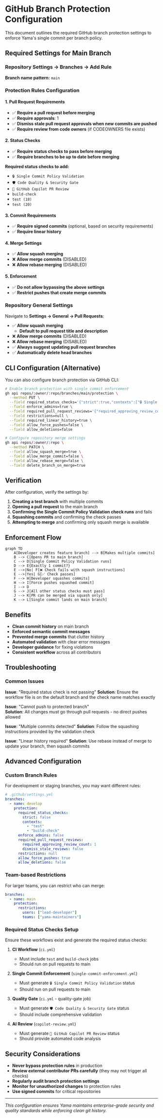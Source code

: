 # GitHub Branch Protection Configuration

This document outlines the required GitHub branch protection settings to enforce Yama's single commit per branch policy.

## Required Settings for Main Branch

### Repository Settings → Branches → Add Rule

**Branch name pattern:** `main`

### Protection Rules Configuration

#### 1. Pull Request Requirements

- ✅ **Require a pull request before merging**
- ✅ **Require approvals**: 1
- ✅ **Dismiss stale pull request approvals when new commits are pushed**
- ✅ **Require review from code owners** (if CODEOWNERS file exists)

#### 2. Status Checks

- ✅ **Require status checks to pass before merging**
- ✅ **Require branches to be up to date before merging**

**Required status checks to add:**

- `🔒 Single Commit Policy Validation`
- `🛡️ Code Quality & Security Gate`
- `🤖 GitHub Copilot PR Review`
- `build-check`
- `test (18)`
- `test (20)`

#### 3. Commit Requirements

- ✅ **Require signed commits** (optional, based on security requirements)
- ✅ **Require linear history**

#### 4. Merge Settings

- ✅ **Allow squash merging**
- ❌ **Allow merge commits** (DISABLED)
- ❌ **Allow rebase merging** (DISABLED)

#### 5. Enforcement

- ✅ **Do not allow bypassing the above settings**
- ✅ **Restrict pushes that create merge commits**

### Repository General Settings

Navigate to **Settings → General → Pull Requests**:

- ✅ **Allow squash merging**
  - **Default to pull request title and description**
- ❌ **Allow merge commits** (DISABLED)
- ❌ **Allow rebase merging** (DISABLED)
- ✅ **Always suggest updating pull request branches**
- ✅ **Automatically delete head branches**

## CLI Configuration (Alternative)

You can also configure branch protection via GitHub CLI:

```bash
# Enable branch protection with single commit enforcement
gh api repos/:owner/:repo/branches/main/protection \
  --method PUT \
  --field required_status_checks='{"strict":true,"contexts":["🔒 Single Commit Policy Validation","🛡️ Code Quality & Security Gate","🤖 GitHub Copilot PR Review","build-check"]}' \
  --field enforce_admins=true \
  --field required_pull_request_reviews='{"required_approving_review_count":1,"dismiss_stale_reviews":true}' \
  --field restrictions=null \
  --field required_linear_history=true \
  --field allow_force_pushes=false \
  --field allow_deletions=false

# Configure repository merge settings
gh api repos/:owner/:repo \
  --method PATCH \
  --field allow_squash_merge=true \
  --field allow_merge_commit=false \
  --field allow_rebase_merge=false \
  --field delete_branch_on_merge=true
```

## Verification

After configuration, verify the settings by:

1. **Creating a test branch** with multiple commits
2. **Opening a pull request** to the main branch
3. **Confirming the Single Commit Policy Validation check runs** and fails
4. **Squashing commits** and confirming the check passes
5. **Attempting to merge** and confirming only squash merge is available

## Enforcement Flow

```mermaid
graph TD
    A[Developer creates feature branch] --> B[Makes multiple commits]
    B --> C[Opens PR to main branch]
    C --> D[Single Commit Policy Validation runs]
    D --> E{Exactly 1 commit?}
    E -->|No| F[❌ Check fails with squash instructions]
    E -->|Yes| G[✅ Check passes]
    F --> H[Developer squashes commits]
    H --> I[Force pushes squashed commit]
    I --> D
    G --> J[All other status checks must pass]
    J --> K[PR can be merged via squash only]
    K --> L[Single commit lands on main branch]
```

## Benefits

- **Clean commit history** on main branch
- **Enforced semantic commit messages**
- **Prevented merge commits** that clutter history
- **Automated validation** with clear error messages
- **Developer guidance** for fixing violations
- **Consistent workflow** across all contributors

## Troubleshooting

### Common Issues

**Issue**: "Required status check is not passing"
**Solution**: Ensure the workflow file is on the default branch and the check name matches exactly

**Issue**: "Cannot push to protected branch"  
**Solution**: All changes must go through pull requests - no direct pushes allowed

**Issue**: "Multiple commits detected"
**Solution**: Follow the squashing instructions provided by the validation check

**Issue**: "Linear history required"
**Solution**: Use rebase instead of merge to update your branch, then squash commits

## Advanced Configuration

### Custom Branch Rules

For development or staging branches, you may want different rules:

```yaml
# .github/settings.yml
branches:
  - name: develop
    protection:
      required_status_checks:
        strict: false
        contexts:
          - "test"
          - "build-check"
      enforce_admins: false
      required_pull_request_reviews:
        required_approving_review_count: 1
        dismiss_stale_reviews: false
      restrictions: null
      allow_force_pushes: true
      allow_deletions: false
```

### Team-based Restrictions

For larger teams, you can restrict who can merge:

```yaml
branches:
  - name: main
    protection:
      restrictions:
        users: ["lead-developer"]
        teams: ["yama-maintainers"]
```

### Required Status Checks Setup

Ensure these workflows exist and generate the required status checks:

1. **CI Workflow** (`ci.yml`)
   - Must include `test` and `build-check` jobs
   - Should run on pull requests to main

2. **Single Commit Enforcement** (`single-commit-enforcement.yml`)
   - Must generate `🔒 Single Commit Policy Validation` status
   - Should run on pull requests to main

3. **Quality Gate** (`ci.yml` - quality-gate job)
   - Must generate `🛡️ Code Quality & Security Gate` status
   - Should include comprehensive validation

4. **AI Review** (`copilot-review.yml`)
   - Must generate `🤖 GitHub Copilot PR Review` status
   - Should provide automated code analysis

## Security Considerations

- **Never bypass protection rules** in production
- **Review external contributor PRs carefully** (they may not trigger all checks)
- **Regularly audit branch protection settings**
- **Monitor for unauthorized changes** to protection rules
- **Use signed commits** for critical repositories

---

_This configuration ensures Yama maintains enterprise-grade security and quality standards while enforcing clean git history._
